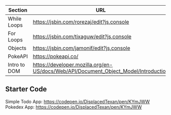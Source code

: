 | Section      | URL                                                                                 |
| ------------ | ----------------------------------------------------------------------------------- |
| While Loops  | https://jsbin.com/rorezaj/edit?js,console                                           |
| For Loops    | https://jsbin.com/tixaguw/edit?js,console                                           |
| Objects      | https://jsbin.com/jamonif/edit?js,console                                           |
| PokeAPI      | https://pokeapi.co/                                                                 |
| Intro to DOM | https://developer.mozilla.org/en-US/docs/Web/API/Document_Object_Model/Introduction |

## Starter Code

Simple Todo App: https://codepen.io/DisplacedTexan/pen/KYmJWW \
Pokedex App: https://codepen.io/DisplacedTexan/pen/KYmJWW
